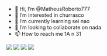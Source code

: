 - 👋 Hi, I’m @MatheusRoberto777
- 👀 I’m interested in churrasco
- 🌱 I’m currently learning sei nao
- 💞️ I’m looking to collaborate on nada
- 📫 How to reach me 1A n 31

![](https://media.tenor.com/B4aybTd2IxMAAAAM/shigure-ui-dance.gif)
![](https://media.tenor.com/BBO_U-ttqtcAAAAC/shigure-ui-dance.gif)
![](https://media.tenor.com/mBQzrYHIqS4AAAAC/shigure-ui-dance.gif)
![](https://media.tenor.com/JMJHzfB_960AAAAC/shigure-ui-dance.gif)
